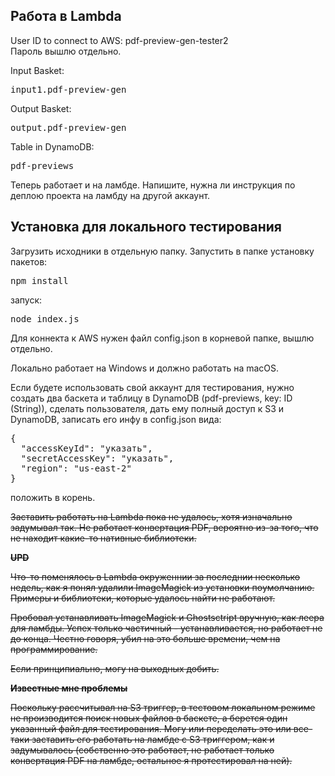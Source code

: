 <h2>Работа в Lambda</h2>

User ID to connect to AWS: pdf-preview-gen-tester2
<br>
Пароль вышлю отдельно.
<br>

Input Basket: <pre>input1.pdf-preview-gen</pre>
Output Basket: <pre>output.pdf-preview-gen</pre>
Table in DynamoDB: <pre>pdf-previews</pre>

Теперь работает и на ламбде.
Напишите, нужна ли инструкция по деплою проекта на ламбду на другой аккаунт.


<h2>Установка для локального тестирования</h2>

Загрузить исходники в отдельную папку.
Запустить в папке установку пакетов:
<pre>npm install</pre>
запуск:
<pre>node index.js</pre>

Для коннекта к AWS нужен файл config.json в корневой папке, вышлю отдельно.

Локально работает на Windows и должно работать на macOS.


Если будете использовать свой аккаунт для тестирования, нужно создать два баскета
и таблицу в DynamoDB (pdf-previews, key: ID (String)), сделать пользователя,
дать ему полный доступ к S3 и DynamoDB, записать его инфу в config.json вида:
<pre>
{
  "accessKeyId": "указать",
  "secretAccessKey": "указать",
  "region": "us-east-2"
}
</pre>
положить в корень.

<s>Заставить работать на Lambda пока не удалось, хотя изначально задумывал так.
Не работает конвертация PDF, вероятно из-за того, что не находит какие-то
нативные библиотеки.

<b>UPD</b>

Что-то поменялось в Lambda окруженнии за последнии несколько недель,
как я понял удалили ImageMagick из установки поумолчанию.
Примеры и библиотеки, которые удалось найти не работают.

Пробовал устанавливать ImageMagick и Ghostsctript вручную, как леера для ламбды.
Успех только частичный - устанавливается, но работает не до конца.
Честно говоря, убил на это больше времени, чем на программирование.

Если принципиально, могу на выходных добить.

</s>


<s>
<b>Известные мне проблемы</b>

Поскольку рассчитывал на S3 триггер, в тестовом локальном режиме не производится
поиск новых файлов в баскете, а берется один указанный файл для тестирования.
Могу или переделать это или все-таки заставить его работать на ламбде с S3 триггером,
как и задумывалось (собственно это работает, не работает только конвертация PDF на
ламбде, остальное я протестировал на ней).

</s>
